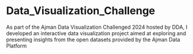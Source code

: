 # Data_Visualization_Challenge
As part of the Ajman Data Visualization Challenged 2024 hosted by DDA, I developed an interactive data visualization project aimed at exploring and presenting insights from the open datasets provided by the Ajman Data Platform
